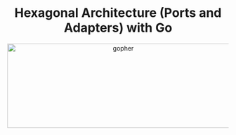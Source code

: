 <h1 align="center">
    Hexagonal Architecture (Ports and Adapters) with Go
</h1>
<p align="center">
  <img src="https://upload.wikimedia.org/wikipedia/commons/thumb/0/05/Go_Logo_Blue.svg/1024px-Go_Logo_Blue.svg.png" alt="gopher" width="512" height="192.5" />
</p>


